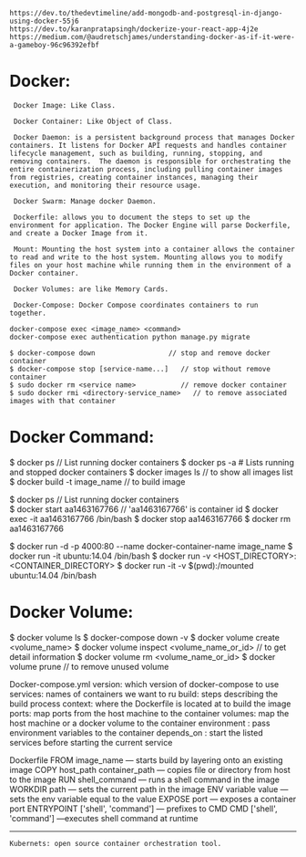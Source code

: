 

```
https://dev.to/thedevtimeline/add-mongodb-and-postgresql-in-django-using-docker-55j6
https://dev.to/karanpratapsingh/dockerize-your-react-app-4j2e
https://medium.com/@audretschjames/understanding-docker-as-if-it-were-a-gameboy-96c96392efbf
```

# Docker:
     Docker Image: Like Class.
     
     Docker Container: Like Object of Class.
     
     Docker Daemon: is a persistent background process that manages Docker containers. It listens for Docker API requests and handles container lifecycle management, such as building, running, stopping, and removing containers.  The daemon is responsible for orchestrating the entire containerization process, including pulling container images from registries, creating container instances, managing their execution, and monitoring their resource usage.
     
     Docker Swarm: Manage docker Daemon.

     Dockerfile: allows you to document the steps to set up the environment for application. The Docker Engine will parse Dockerfile, and create a Docker Image from it.
     
     Mount: Mounting the host system into a container allows the container to read and write to the host system. Mounting allows you to modify files on your host machine while running them in the environment of a Docker container.
     
     Docker Volumes: are like Memory Cards. 
     
     Docker-Compose: Docker Compose coordinates containers to run together.
     

```
docker-compose exec <image_name> <command>
docker-compose exec authentication python manage.py migrate

$ docker-compose down                  // stop and remove docker container
$ docker-compose stop [service-name...]   // stop without remove container
$ sudo docker rm <service name>           // remove docker container
$ sudo docker rmi <directory-service_name>   // to remove associated images with that container
```


# Docker Command:
$ docker ps             // List running docker containers
$ docker ps -a  # Lists running and stopped docker containers
$ docker images ls      // to show all images list
$ docker build -t image_name // to build image



$ docker ps                                  // List running docker containers   
$ docker start aa1463167766                  // 'aa1463167766' is container id
$ docker exec -it aa1463167766 /bin/bash 
$ docker stop aa1463167766 
$ docker rm aa1463167766 



$ docker run -d -p 4000:80 --name docker-container-name image_name
$ docker run -it ubuntu:14.04 /bin/bash 
$ docker run -v <HOST_DIRECTORY>:<CONTAINER_DIRECTORY>
$ docker run -it -v $(pwd):/mounted ubuntu:14.04 /bin/bash


# Docker Volume:
$ docker volume ls
$ docker-compose down -v
$ docker volume create <volume_name>
$ docker volume inspect <volume_name_or_id>    // to get detail information
$ docker volume rm <volume_name_or_id> 
$ docker volume prune                          // to remove unused volume




Docker-compose.yml
	version: which version of docker-compose to use
	services: names of containers we want to ru
	build: steps describing the build process
	context: where the Dockerfile is located at to build the image
	ports: map ports from the host machine to the container
	volumes: map the host machine or a docker volume to the container
	environment : pass environment variables to the container
	depends_on : start the listed services before starting the current service

Dockerfile
	FROM image_name — starts build by layering onto an existing image
	COPY host_path container_path — copies file or directory from host to the image
	RUN shell_command — runs a shell command in the image
	WORKDIR path — sets the current path in the image
	ENV variable value — sets the env variable equal to the value
	EXPOSE port — exposes a container port
	ENTRYPOINT ['shell', 'command'] — prefixes to CMD
	CMD ['shell', 'command'] —executes shell command at runtime




----------------------------------------------------------------

	Kubernets: open source container orchestration tool.

